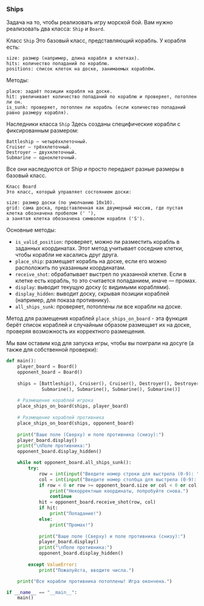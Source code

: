 ### Ships

Задача на то, чтобы реализовать игру морской бой. Вам нужно реализовать два класса: `Ship` и `Board`.

Класс `Ship`
Это базовый класс, представляющий корабль. У корабля есть:

```
size: размер (например, длина корабля в клетках).
hits: количество попаданий по кораблю.
positions: список клеток на доске, занимаемых кораблём.
```

Методы:
```
place: задаёт позиции корабля на доске.
hit: увеличивает количество попаданий по кораблю и проверяет, потоплен ли он.
is_sunk: проверяет, потоплен ли корабль (если количество попаданий равно размеру корабля).
```
Наследники класса `Ship`
Здесь созданы специфические корабли с фиксированным размером:
```
Battleship — четырёхклеточный.
Cruiser — трёхклеточный.
Destroyer — двухклеточный.
Submarine — одноклеточный.
```
Все они наследуются от Ship и просто передают разные размеры в базовый класс.

```
Класс Board
Это класс, который управляет состоянием доски:

size: размер доски (по умолчанию 10x10).
grid: сама доска, представленная как двумерный массив, где пустая клетка обозначена пробелом (' '),
а занятая клетка обозначена символом корабля ('S').
```
Основные методы:

* `is_valid_position`: проверяет, можно ли разместить корабль в заданных координатах.
Этот метод учитывает соседние клетки, чтобы корабли не касались друг друга.
* `place_ship`: размещает корабль на доске, если его можно расположить по указанным координатам.
* `receive_shot`: обрабатывает выстрел по указанной клетке. Если в клетке есть корабль, то это считается попаданием, иначе — промах.
* `display`: выводит текущую доску (с видимыми кораблями).
* `display_hidden`: выводит доску, скрывая позиции кораблей (например, для показа противнику).
* `all_ships_sunk`: проверяет, потоплены ли все корабли на доске.

Метод для размещения кораблей `place_ships_on_board` - эта функция берёт список кораблей и случайным образом размещает их на доске, проверяя возможность их корректного размещения.

Мы вам оставим код для запуска игры, чтобы вы поиграли на досуге (а также для собственной проверки):

```python
def main():
    player_board = Board()
    opponent_board = Board()
    
    ships = [Battleship(), Cruiser(), Cruiser(), Destroyer(), Destroyer(), Destroyer(), 
             Submarine(), Submarine(), Submarine(), Submarine()]
    
    # Размещение кораблей игрока
    place_ships_on_board(ships, player_board)
    
    # Размещение кораблей противника
    place_ships_on_board(ships, opponent_board)
    
    print("Ваше поле (Сверху) и поле противника (снизу):")
    player_board.display()
    print("\nПоле противника:")
    opponent_board.display_hidden()

    while not opponent_board.all_ships_sunk():
        try:
            row = int(input("Введите номер строки для выстрела (0-9): "))
            col = int(input("Введите номер столбца для выстрела (0-9): "))
            if row < 0 or row >= opponent_board.size or col < 0 or col >= opponent_board.size:
                print("Некорректные координаты, попробуйте снова.")
                continue
            hit = opponent_board.receive_shot(row, col)
            if hit:
                print("Попадание!")
            else:
                print("Промах!")
            
            print("Ваше поле (Сверху) и поле противника (снизу):")
            player_board.display()
            print("\nПоле противника:")
            opponent_board.display_hidden()
            
        except ValueError:
            print("Пожалуйста, вводите числа.")

    print("Все корабли противника потоплены! Игра окончена.")

if __name__ == "__main__":
    main()
```